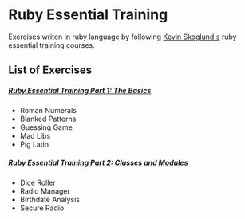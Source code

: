 # Ruby Essential Training
Exercises writen in ruby language by following [Kevin Skoglund's](https://www.linkedin.com/learning/instructors/kevin-skoglund) ruby essential training courses.

## List of Exercises
##### **[Ruby Essential Training Part 1: The Basics](https://www.linkedin.com/learning/ruby-essential-training-part-1-the-basics-15650551)**
- Roman Numerals
- Blanked Patterns
- Guessing Game
- Mad Libs
- Pig Latin

##### **[Ruby Essential Training Part 2: Classes and Modules](https://www.linkedin.com/learning/ruby-essential-training-part-2-classes-and-modules)**
- Dice Roller
- Radio Manager 
- Birthdate Analysis
- Secure Radio
